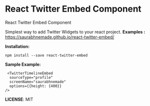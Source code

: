 # React Twitter Embed Component

React Twitter Embed Component

Simplest way to add Twitter Widgets to your react project.
**Examples :** https://saurabhnemade.github.io/react-twitter-embed/

**Installation:** 

    npm install --save react-twitter-embed

**Sample Example:**
   
     <TwitterTimelineEmbed
      sourceType="profile"
      screenName="saurabhnemade"
      options={{height: {400}}
    />


**LICENSE**: MIT